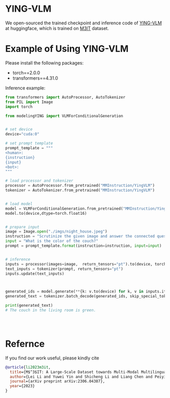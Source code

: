 # YING-VLM

We open-sourced the trained checkpoint and inference code of [YING-VLM](https://huggingface.co/MMInstruction/YingVLM) at huggingface, which is trained on [M3IT](https://huggingface.co/datasets/MMInstruction/M3IT) dataset.


# Example of Using YING-VLM

Please install the following packages:
- torch==2.0.0
- transformers==4.31.0



Inference example:

```python
from transformers import AutoProcessor, AutoTokenizer
from PIL import Image
import torch

from modelingYING import VLMForConditionalGeneration


# set device
device="cuda:0"

# set prompt template
prompt_template = """
<human>:
{instruction}
{input}
<bot>:
"""

# load processor and tokenizer
processor = AutoProcessor.from_pretrained("MMInstruction/YingVLM")
tokenizer = AutoTokenizer.from_pretrained("MMInstruction/YingVLM") 


# load model
model = VLMForConditionalGeneration.from_pretrained("MMInstruction/YingVLM")
model.to(device,dtype=torch.float16)


# prepare input
image = Image.open("./imgs/night_house.jpeg")
instruction = "Scrutinize the given image and answer the connected question."
input = "What is the color of the couch?"
prompt = prompt_template.format(instruction=instruction, input=input)


# inference
inputs = processor(images=image,  return_tensors="pt").to(device, torch.float16)
text_inputs = tokenizer(prompt, return_tensors="pt")
inputs.update(text_inputs)



generated_ids = model.generate(**{k: v.to(device) for k, v in inputs.items()}, img_num=1, max_new_tokens=128, do_sample=False)
generated_text = tokenizer.batch_decode(generated_ids, skip_special_tokens=True)[0].split("\n")[0] # \n is the end token

print(generated_text)
# The couch in the living room is green.





```



# Refernce

If you find our work useful, please kindly cite
```bib
@article{li2023m3it,
  title={M$^3$IT: A Large-Scale Dataset towards Multi-Modal Multilingual Instruction Tuning},
  author={Lei Li and Yuwei Yin and Shicheng Li and Liang Chen and Peiyi Wang and Shuhuai Ren and Mukai Li and Yazheng Yang and Jingjing Xu and Xu Sun and Lingpeng Kong and Qi Liu},
  journal={arXiv preprint arXiv:2306.04387},
  year={2023}
}
```
